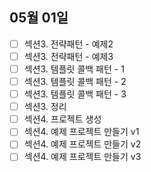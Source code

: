 ## 05월 01일

- [ ] 섹션3. 전략패턴 - 예제2
- [ ] 섹션3. 전략패턴 - 예제3
- [ ] 섹션3. 템플릿 콜백 패턴 - 1
- [ ] 섹션3. 템플릿 콜백 패턴 - 2
- [ ] 섹션3. 템플릿 콜백 패턴 - 3
- [ ] 섹션3. 정리
- [ ] 섹션4. 프로젝트 생성
- [ ] 섹션4. 예제 프로젝트 만들기 v1
- [ ] 섹션4. 예제 프로젝트 만들기 v2
- [ ] 섹션4. 예제 프로젝트 만들기 v3
